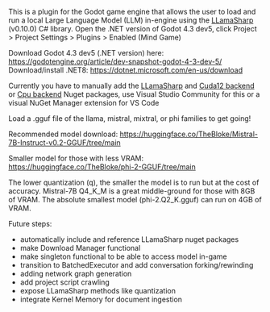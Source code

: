 This is a plugin for the Godot game engine that allows the user to load and run a local Large Language Model (LLM) in-engine using the [LLamaSharp](https://github.com/SciSharp/LLamaSharp) (v0.10.0) C# library. Open the .NET version of Godot 4.3 dev5, click Project > Project Settings > Plugins > Enabled (Mind Game)

Download Godot 4.3 dev5 (.NET version) here: https://godotengine.org/article/dev-snapshot-godot-4-3-dev-5/
Download/install .NET8: https://dotnet.microsoft.com/en-us/download

Currently you have to manually add the [LLamaSharp](https://www.nuget.org/packages/LLamaSharp) and [Cuda12 backend](https://www.nuget.org/packages/LLamaSharp.Backend.Cuda12) or [Cpu backend](https://www.nuget.org/packages/LLamaSharp.Backend.Cpu) Nuget packages, use Visual Studio Community for this or a visual NuGet Manager extension for VS Code

Load a .gguf file of the llama, mistral, mixtral, or phi families to get going!

Recommended model download: https://huggingface.co/TheBloke/Mistral-7B-Instruct-v0.2-GGUF/tree/main

Smaller model for those with less VRAM: https://huggingface.co/TheBloke/phi-2-GGUF/tree/main

The lower quantization (q), the smaller the model is to run but at the cost of accuracy. Mistral-7B Q4_K_M is a great middle-ground for those with 8GB of VRAM. The absolute smallest model (phi-2.Q2_K.gguf) can run on 4GB of VRAM.

Future steps:
- automatically include and reference LLamaSharp nuget packages
- make Download Manager functional
- make singleton functional to be able to access model in-game
- transition to BatchedExecutor and add conversation forking/rewinding
- adding network graph generation
- add project script crawling
- expose LLamaSharp methods like quantization
- integrate Kernel Memory for document ingestion

